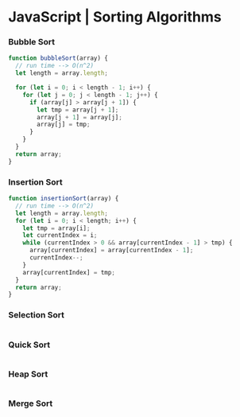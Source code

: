 # JavaScript | Sorting Algorithms

### Bubble Sort

```javascript
function bubbleSort(array) {
  // run time --> O(n^2)
  let length = array.length;

  for (let i = 0; i < length - 1; i++) {
    for (let j = 0; j < length - 1; j++) {
      if (array[j] > array[j + 1]) {
        let tmp = array[j + 1];
        array[j + 1] = array[j];
        array[j] = tmp;
      }
    }
  }
  return array;
}
```

### Insertion Sort

```javascript
function insertionSort(array) {
  // run time --> O(n^2)
  let length = array.length;
  for (let i = 0; i < length; i++) {
    let tmp = array[i];
    let currentIndex = i;
    while (currentIndex > 0 && array[currentIndex - 1] > tmp) {
      array[currentIndex] = array[currentIndex - 1];
      currentIndex--;
    }
    array[currentIndex] = tmp;
  }
  return array;
}
```

### Selection Sort

```javascript
```

### Quick Sort

```javascript
```

### Heap Sort

```javascript
```

### Merge Sort

```javascript
```
